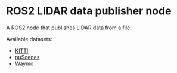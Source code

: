 # ROS2 LIDAR data publisher node

A ROS2 node that publishes LIDAR data from a file.

Available datasets:
- [KITTI](http://www.cvlibs.net/datasets/kitti/raw_data.php)
- [nuScenes](https://www.nuscenes.org/)
- [Waymo](https://waymo.com/open/)